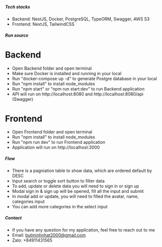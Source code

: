 ##### Tech stacks
- Backend: NestJS, Docker, PostgreSQL, TypeORM, Swagger, AWS S3
- Frontend: NextJS, TailwindCSS

##### Run source 
# Backend
- Open Backend folder and open terminal
- Make sure Docker is installed and running in your local 
- Run "docker-compose up -d" to generate Postgre database in your local
- Run "npm install" to install node_modules
- Run "npm start" or "npm run start:dev" to run Backend application
- API will run on http://localhost:8080 and http://localhost:8080/api (Swagger)

# Frontend
- Open Frontend folder and open terminal
- Run "npm install" to install node_modules
- Run "npm run dev" to run Frontend application
- Application will run on http://localhost:3000

##### Flow
- There is a pagniation table to show data, which are ordered default by DESC
- Input search or toggle sort button to filter data
- To add, update or delete data you will need to sign in or sign up
- Modal sign in & sign up will be opened, fill all the input and submit
- In modal add or update, you will need to filled the avatar, name, categories input
- You can add more categories in the select input

##### Contact
- If you have any question for my application, feel free to reach out to me
- Email: butminhnhat2000@gmail.com
- Zalo: +84911431565